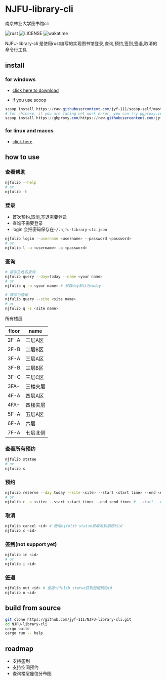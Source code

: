 # NJFU-library-cli

南京林业大学图书馆cli

![rust](https://img.shields.io/badge/rust-1.68.2-green)
![LICENSE](https://img.shields.io/badge/LICENSE-MIT-yellow)
![wakatime](https://wakatime.com/badge/user/cfee0eb2-658b-4917-a1ed-9801e76b961f/project/896c2bad-d07b-4cfd-bf71-35a4cb5d13dc.svg)

NJFU-library-cli 是使用rust编写的实现图书馆登录,查询,预约,签到,签退,取消的命令行工具

## install

### for windows

- [click here to download](https://github.com/jyf-111/NJFU-library-cli/releases/download/v1.0.0/njfulib.exe)

- if you use scoop

```powershell
scoop install https://raw.githubusercontent.com/jyf-111/scoop-self/master/bucket/njfulib.json
# for chinese, if you are facing net work error, you can try pgproxy.com
scoop install https://ghproxy.com/https://raw.githubusercontent.com/jyf-111/scoop-self/master/bucket/njfulib.json
```

### for linux and macos

- [click here](#build-from-source)

## how to use

### 查看帮助

```bash
njfulib --help
# or
njfulib -h
```

### 登录

- 首次预约,取消,签退需要登录
- 查询不需要登录
- login 会把密码保存在`~/.njfu-library-cli.json`

```bash
njfulib login --username <username> --password <password>
# or
njfulib l -u <username> -p <password>
```

### 查询

```bash
# 按学生姓名查询
njfulib query --day=today --name <your name>
# or
njfulib q -n <your name> # 参数day默认为today

# 按作为查询
njfulib query --site <site name>
# or
njfulib q -s <site name>
```

所有楼层

|floor|   name  |
| --- |   ---   |
|2F-A | 二层A区 |
|2F-B | 二层B区 |
|3F-A | 三层A区 |
|3F-B | 三层B区 |
|3F-C | 三层C区 |
|3FA- | 三楼夹层|
|4F-A | 四层A区 |
|4FA- | 四楼夹层|
|5F-A | 五层A区 |
|6F-A | 六层    |
|7F-A | 七层北侧|

### 查看所有预约

```bash
njfulib statue
# or
njfulib s
```

### 预约

```bash
njfulib reserve --day today --site <site> --start <start time> --end <end time>
# or
njfulib r -s <site> --start <start time> --end <end time> # --start --end 不可缩写
```

### 取消

```bash
njfulib cancel <id> # 使用njfulib statue获取未到期预约id
njfulib c <id>

```

### 签到(not support yet)

```bash
njfulib in <id>
# or
njfulib i <id>
```

### 签退

```bash
njfulib out <id> # 使用njfulib statue获取到期预约id
njfulib o <id>
```

## build from source

```bash
git clone https://github.com/jyf-111/NJFU-library-cli.git
cd NJFU-library-cli
cargo build
cargo run -- help
```

## roadmap

- 支持签到
- 支持空间预约
- 查询楼层座位分布图
